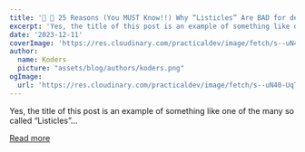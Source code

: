 ```yaml
---
title: '🚨 🚀 25 Reasons (You MUST Know!!) Why “Listicles” Are BAD for dev.to 🤯 👿 🚨'
excerpt: 'Yes, the title of this post is an example of something like one of the many so called “Listicles”...'
date: '2023-12-11'
coverImage: 'https://res.cloudinary.com/practicaldev/image/fetch/s--uN40-UqT--/c_imagga_scale,f_auto,fl_progressive,h_420,q_auto,w_1000/https://dev-to-uploads.s3.amazonaws.com/uploads/articles/krpnr7kszn8yebvu8l1f.png'
author:
  name: Koders
  picture: "assets/blog/authors/koders.png"
ogImage:
  url: 'https://res.cloudinary.com/practicaldev/image/fetch/s--uN40-UqT--/c_imagga_scale,f_auto,fl_progressive,h_420,q_auto,w_1000/https://dev-to-uploads.s3.amazonaws.com/uploads/articles/krpnr7kszn8yebvu8l1f.png'
---
```


Yes, the title of this post is an example of something like one of the many so called “Listicles”...

[Read more](https://dev.to/best_codes/25-reasons-you-must-know-why-listicles-are-bad-for-devto-1hok)

